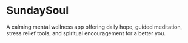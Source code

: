 # SundaySoul
A calming mental wellness app offering daily hope, guided meditation, stress relief tools, and spiritual encouragement for a better you.
